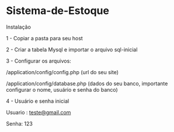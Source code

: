 # Sistema-de-Estoque

Instalação

1 - Copiar a pasta para seu host

2 - Criar a tabela Mysql e importar o arquivo sql-inicial

3 - Configurar os arquivos:

/application/config/config.php (url do seu site)

/application/config/database.php (dados do seu banco, importante configurar o nome, usuário e senha do banco)

4 - Usuário e senha inicial

Usuario : teste@gmail.com

Senha: 123
